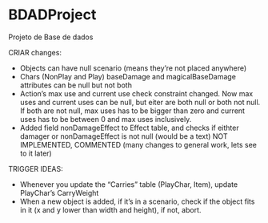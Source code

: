 # BDADProject
Projeto de Base de dados

CRIAR changes:

- Objects can have null scenario (means they’re not placed anywhere)
- Chars (NonPlay and Play) baseDamage and magicalBaseDamage attributes can be null but not both
- Action’s max use and current use check constraint changed. Now max uses and current uses can be null, but eiter are both null or both not null. If both are not null, max uses has to be bigger than zero and current uses has to be between 0 and max uses inclusively.
- Added field nonDamageEffect to Effect table, and checks if eithter damager or nonDamageEffect is not null (would be a text) NOT IMPLEMENTED, COMMENTED (many changes to general work, lets see to it later)

TRIGGER IDEAS:

- Whenever you update the “Carries” table (PlayChar, Item), update PlayChar’s CarryWeight
- When a new object is added, if it’s in a scenario, check if the object fits in it (x and y lower than width and height), if not, abort.

